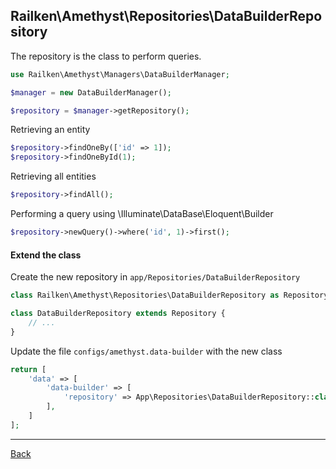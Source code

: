 ## Railken\Amethyst\Repositories\DataBuilderRepository

The repository is the class to perform queries.

```php
use Railken\Amethyst\Managers\DataBuilderManager;

$manager = new DataBuilderManager();

$repository = $manager->getRepository();

```

Retrieving an entity

```php
$repository->findOneBy(['id' => 1]);
$repository->findOneById(1);

```

Retrieving all entities

```php
$repository->findAll();
```

Performing a query using \Illuminate\DataBase\Eloquent\Builder

```php
$repository->newQuery()->where('id', 1)->first();

```

#### Extend the class

Create the new repository in `app/Repositories/DataBuilderRepository`
```php
class Railken\Amethyst\Repositories\DataBuilderRepository as Repository;

class DataBuilderRepository extends Repository {
	// ...
}
```
Update the file `configs/amethyst.data-builder` with the new class
```php
return [
    'data' => [
        'data-builder' => [
            'repository' => App\Repositories\DataBuilderRepository::class,
        ],
    ]
];
```

---
[Back](index.md)